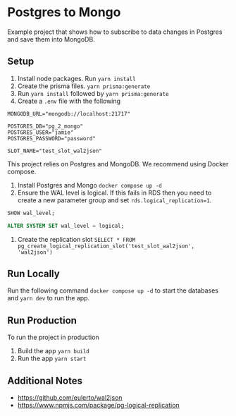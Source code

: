 # Postgres to Mongo

Example project that shows how to subscribe to data changes in Postgres and save them into MongoDB.

## Setup

1. Install node packages. Run `yarn install`
1. Create the prisma files. `yarn prisma:generate`
1. Run `yarn install` followed by `yarn prisma:generate`
1. Create a `.env` file with the following

```
MONGODB_URL="mongodb://localhost:21717"

POSTGRES_DB="pg_2_mongo"
POSTGRES_USER="jamie"
POSTGRES_PASSWORD="password"

SLOT_NAME="test_slot_wal2json"
```

This project relies on Postgres and MongoDB. We recommend using Docker compose.

1. Install Postgres and Mongo `docker compose up -d`
1. Ensure the WAL level is logical. If this fails in RDS then you need to create a new parameter group and set `rds.logical_replication=1`.

```sql
SHOW wal_level;

ALTER SYSTEM SET wal_level = logical;
```

1. Create the replication slot `SELECT * FROM pg_create_logical_replication_slot('test_slot_wal2json', 'wal2json')`

## Run Locally

Run the following command `docker compose up -d` to start the databases and `yarn dev` to run the app.

## Run Production

To run the project in production

1. Build the app `yarn build`
1. Run the app `yarn start`

## Additional Notes

-   https://github.com/eulerto/wal2json
-   https://www.npmjs.com/package/pg-logical-replication

```

```

